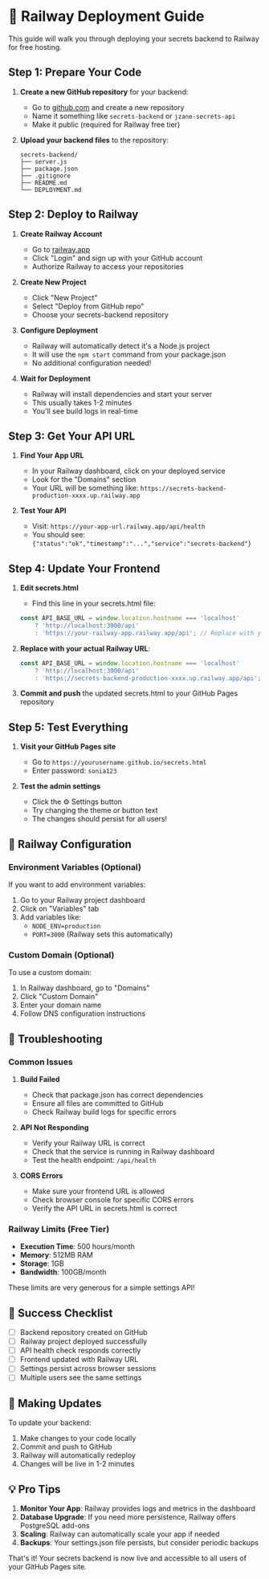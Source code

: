 # 🚀 Railway Deployment Guide

This guide will walk you through deploying your secrets backend to Railway for free hosting.

## Step 1: Prepare Your Code

1. **Create a new GitHub repository** for your backend:
   - Go to [github.com](https://github.com) and create a new repository
   - Name it something like `secrets-backend` or `jzane-secrets-api`
   - Make it public (required for Railway free tier)

2. **Upload your backend files** to the repository:
   ```
   secrets-backend/
   ├── server.js
   ├── package.json
   ├── .gitignore
   ├── README.md
   └── DEPLOYMENT.md
   ```

## Step 2: Deploy to Railway

1. **Create Railway Account**
   - Go to [railway.app](https://railway.app)
   - Click "Login" and sign up with your GitHub account
   - Authorize Railway to access your repositories

2. **Create New Project**
   - Click "New Project"
   - Select "Deploy from GitHub repo"
   - Choose your secrets-backend repository

3. **Configure Deployment**
   - Railway will automatically detect it's a Node.js project
   - It will use the `npm start` command from your package.json
   - No additional configuration needed!

4. **Wait for Deployment**
   - Railway will install dependencies and start your server
   - This usually takes 1-2 minutes
   - You'll see build logs in real-time

## Step 3: Get Your API URL

1. **Find Your App URL**
   - In your Railway dashboard, click on your deployed service
   - Look for the "Domains" section
   - Your URL will be something like: `https://secrets-backend-production-xxxx.up.railway.app`

2. **Test Your API**
   - Visit: `https://your-app-url.railway.app/api/health`
   - You should see: `{"status":"ok","timestamp":"...","service":"secrets-backend"}`

## Step 4: Update Your Frontend

1. **Edit secrets.html**
   - Find this line in your secrets.html file:
   ```javascript
   const API_BASE_URL = window.location.hostname === 'localhost' 
       ? 'http://localhost:3000/api' 
       : 'https://your-railway-app.railway.app/api'; // Replace with your Railway URL
   ```

2. **Replace with your actual Railway URL**:
   ```javascript
   const API_BASE_URL = window.location.hostname === 'localhost' 
       ? 'http://localhost:3000/api' 
       : 'https://secrets-backend-production-xxxx.up.railway.app/api';
   ```

3. **Commit and push** the updated secrets.html to your GitHub Pages repository

## Step 5: Test Everything

1. **Visit your GitHub Pages site**
   - Go to `https://yourusername.github.io/secrets.html`
   - Enter password: `sonia123`

2. **Test the admin settings**
   - Click the ⚙️ Settings button
   - Try changing the theme or button text
   - The changes should persist for all users!

## 🔧 Railway Configuration

### Environment Variables (Optional)
If you want to add environment variables:
1. Go to your Railway project dashboard
2. Click on "Variables" tab
3. Add variables like:
   - `NODE_ENV=production`
   - `PORT=3000` (Railway sets this automatically)

### Custom Domain (Optional)
To use a custom domain:
1. In Railway dashboard, go to "Domains"
2. Click "Custom Domain"
3. Enter your domain name
4. Follow DNS configuration instructions

## 🚨 Troubleshooting

### Common Issues

1. **Build Failed**
   - Check that package.json has correct dependencies
   - Ensure all files are committed to GitHub
   - Check Railway build logs for specific errors

2. **API Not Responding**
   - Verify your Railway URL is correct
   - Check that the service is running in Railway dashboard
   - Test the health endpoint: `/api/health`

3. **CORS Errors**
   - Make sure your frontend URL is allowed
   - Check browser console for specific CORS errors
   - Verify the API URL in secrets.html is correct

### Railway Limits (Free Tier)
- **Execution Time**: 500 hours/month
- **Memory**: 512MB RAM
- **Storage**: 1GB
- **Bandwidth**: 100GB/month

These limits are very generous for a simple settings API!

## 🎯 Success Checklist

- [ ] Backend repository created on GitHub
- [ ] Railway project deployed successfully
- [ ] API health check responds correctly
- [ ] Frontend updated with Railway URL
- [ ] Settings persist across browser sessions
- [ ] Multiple users see the same settings

## 🔄 Making Updates

To update your backend:
1. Make changes to your code locally
2. Commit and push to GitHub
3. Railway will automatically redeploy
4. Changes will be live in 1-2 minutes

## 💡 Pro Tips

1. **Monitor Your App**: Railway provides logs and metrics in the dashboard
2. **Database Upgrade**: If you need more persistence, Railway offers PostgreSQL add-ons
3. **Scaling**: Railway can automatically scale your app if needed
4. **Backups**: Your settings.json file persists, but consider periodic backups

That's it! Your secrets backend is now live and accessible to all users of your GitHub Pages site.
